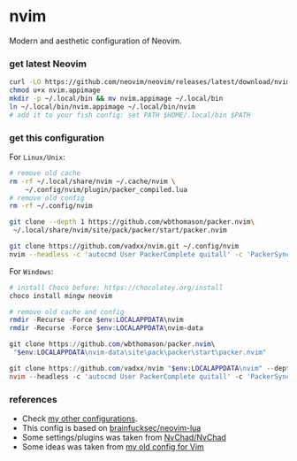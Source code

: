 # nvim
Modern and aesthetic configuration of Neovim.

### get latest Neovim
```bash
curl -LO https://github.com/neovim/neovim/releases/latest/download/nvim.appimage
chmod u+x nvim.appimage
mkdir -p ~/.local/bin && mv nvim.appimage ~/.local/bin
ln ~/.local/bin/nvim.appimage ~/.local/bin/nvim
# add it to your fish config: set PATH $HOME/.local/bin $PATH
```

### get this configuration
For `Linux/Unix`:
```bash
# remove old cache
rm -rf ~/.local/share/nvim ~/.cache/nvim \
	~/.config/nvim/plugin/packer_compiled.lua 
# remove old config
rm -rf ~/.config/nvim

git clone --depth 1 https://github.com/wbthomason/packer.nvim\
 ~/.local/share/nvim/site/pack/packer/start/packer.nvim

git clone https://github.com/vadxx/nvim.git ~/.config/nvim
nvim --headless -c 'autocmd User PackerComplete quitall' -c 'PackerSync'
```
For `Windows`:
```powershell
# install Choco before: https://chocolatey.org/install
choco install mingw neovim

# remove old cache and config
rmdir -Recurse -Force $env:LOCALAPPDATA\nvim 
rmdir -Recurse -Force $env:LOCALAPPDATA\nvim-data

git clone https://github.com/wbthomason/packer.nvim\
 "$env:LOCALAPPDATA\nvim-data\site\pack\packer\start\packer.nvim"

git clone https://github.com/vadxx/nvim "$env:LOCALAPPDATA\nvim" --depth 1
nvim --headless -c 'autocmd User PackerComplete quitall' -c 'PackerSync'
```

### references
* Check [my other configurations](https://github.com/vadxx/config).
* This config is based on [brainfucksec/neovim-lua](https://github.com/brainfucksec/neovim-lua)
* Some settings/plugins was taken from [NvChad/NvChad](https://github.com/NvChad/NvChad)
* Some ideas was taken from [my old config for Vim](https://github.com/vadxx/vim)
